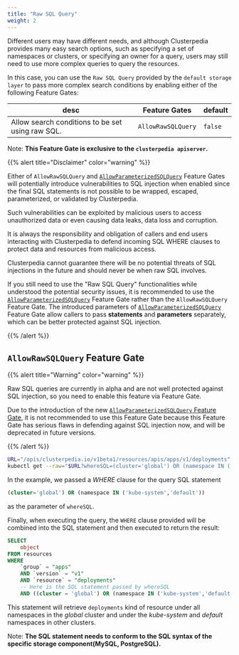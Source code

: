 ```yaml
---
title: "Raw SQL Query"
weight: 2
---
```


Different users may have different needs, and although Clusterpedia provides many easy search options, such as specifying a set of namespaces or clusters, or specifying an owner for a query, users may still need to use more complex queries to query the resources.

In this case, you can use the `Raw SQL Query` provided by the `default storage layer` to pass more complex search conditions by enabling either of the following Feature Gates:

| desc | Feature Gates | default |
|------|---------------|---------|
| Allow search conditions to be set using raw SQL. | `AllowRawSQLQuery` | `false` |

Note: **This Feature Gate is exclusive to the `clusterpedia apiserver`.**

{{% alert title="Disclaimer" color="warning" %}}

Either of `AllowRawSQLQuery` and [`AllowParameterizedSQLQuery`](./raw-parameterized-sql-query) Feature Gates will potentially introduce vulnerabilities to SQL injection when enabled since the final SQL statements is not possible to be wrapped, escaped, parameterized, or validated by Clusterpedia.

Such vulnerabilities can be exploited by malicious users to access unauthorized data or even causing data leaks, data loss and corruption.

It is always the responsibility and obligation of callers and end users interacting with Clusterpedia to defend incoming SQL WHERE clauses to protect data and resources from malicious access.

Clusterpedia cannot guarantee there will be no potential threats of SQL injections in the future and should never be when raw SQL involves.

If you still need to use the "Raw SQL Query" functionalities while understood the potential security issues, it is recommended to use the [`AllowParameterizedSQLQuery`](./raw-parameterized-sql-query) Feature Gate rather than the `AllowRawSQLQuery` Feature Gate. The introduced parameters of [`AllowParameterizedSQLQuery`](./raw-parameterized-sql-query) Feature Gate allow callers to pass **statements** and **parameters** separately, which can be better protected against SQL injection.

{{% /alert %}}

## `AllowRawSQLQuery` Feature Gate

{{% alert title="Warning" color="warning" %}}

Raw SQL queries are currently in alpha and are not well protected against SQL injection, so you need to enable this feature via Feature Gate.

Due to the introduction of the new [`AllowParameterizedSQLQuery` Feature Gate](./raw-parameterized-sql-query), it is not recommended to use this Feature Gate because this Feature Gate has serious flaws in defending against SQL injection now, and will be deprecated in future versions.

{{% /alert %}}

```bash
URL="/apis/clusterpedia.io/v1beta1/resources/apis/apps/v1/deployments"
kubectl get --raw="$URL?whereSQL=(cluster='global') OR (namespace IN ('kube-system','default'))"
```

In the example, we passed a *WHERE* clause for the query SQL statement

```sql
(cluster='global') OR (namespace IN ('kube-system','default'))
```

as the parameter of `whereSQL`.

Finally, when executing the query, the `WHERE` clause provided will be combined into the SQL statement and then executed to return the result:

```sql
SELECT
    object
FROM resources
WHERE
    `group` = "apps"
    AND `version` = "v1"
    AND `resource` = "deployments"
    -- Here is the SQL statement passed by whereSQL
    AND ((cluster = 'global') OR (namespace IN ('kube-system','default')))
```

This statement will retrieve `deployments` kind of resource under all namespaces in the *global* cluster and under the *kube-system* and *default* namespaces in other clusters.

Note: **The SQL statement needs to conform to the SQL syntax of the specific storage component(MySQL, PostgreSQL).**
